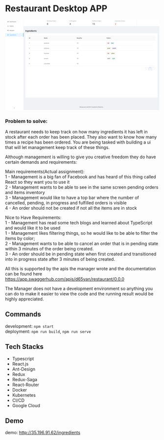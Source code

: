 # Restaurant Desktop APP

![Architecture Diagram](./public/img/demo.png)

### Problem to solve:

A restaurant needs to keep track on how many ingredients it has left in stock after each order has been placed.
They also want to know how many times a recipe has been ordered.
You are being tasked with building a ui that will let management keep track of these things.

Although management is willing to give you creative freedom they do have certain demands and requirements:

Main requirements(Actual assignment): <br/>
1 - Management is a big fan of Facebook and has heard of this thing called React so they want you to use it<br/>
2 - Management wants to be able to see in the same screen pending orders and items inventory<br/>
3 - Management would like to have a top bar where the number of cancelled, pending, in progress and fulfilled orders is visible<br/>
4 - An order should not be created if not all the items are in stock<br/>

Nice to Have Requirements:<br/>
1 - Management has read some tech blogs and learned about TypeScript and would like it to be used<br/>
1 - Management likes filtering things, so he would like to be able to filter the items by color;<br/>
2 - Management wants to be able to cancel an order that is in pending state within 3 minutes of the order being created.<br/>
3 - An order should be in pending state when first created and transitioned into in progress state after 3 minutes of being created.<br/>

All this is supported by the apis the manager wrote and the documentation can be found here
https://app.swaggerhub.com/apis/d65yan/restaurant/0.0.0

The Manager does not have a development environment so anything you can do to make it easier to view the code and the running result would be highly appreciated.

## Commands
development: `npm start` <br/>
deployment: `npm run build`, `npm run serve` <br/>

## Tech Stacks
<ul>
    <li>Typescript</li>
    <li>React.js</li>
    <li>Ant-Design</li>
    <li>Redux</li>
    <li>Redux-Saga</li>
    <li>React-Router</li>
    <li>Docker</li>
    <li>Kubernetes</li>
    <li>CI/CD</li>
    <li>Google Cloud</li>
</ul>

## Demo
demo: http://35.196.91.62/ingredients
